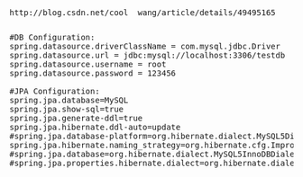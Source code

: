 <pre class="prettyprint lang-js linenums">http://blog.csdn.net/cool__wang/article/details/49495165
</pre>
<pre class="prettyprint lang-js linenums">
</pre>
<pre class="prettyprint lang-js linenums">#DB Configuration:
spring.datasource.driverClassName = com.mysql.jdbc.Driver
spring.datasource.url = jdbc:mysql://localhost:3306/testdb
spring.datasource.username = root
spring.datasource.password = 123456

#JPA Configuration:  
spring.jpa.database=MySQL
spring.jpa.show-sql=true  
spring.jpa.generate-ddl=true  
spring.jpa.hibernate.ddl-auto=update  
#spring.jpa.database-platform=org.hibernate.dialect.MySQL5Dialect  
spring.jpa.hibernate.naming_strategy=org.hibernate.cfg.ImprovedNamingStrategy  
#spring.jpa.database=org.hibernate.dialect.MySQL5InnoDBDialect 
#spring.jpa.properties.hibernate.dialect=org.hibernate.dialect.MYSQL5Dialect</pre>
